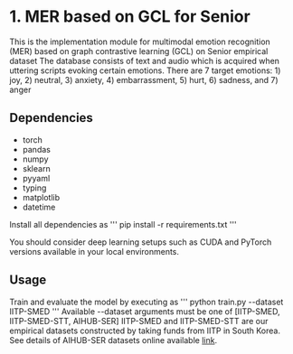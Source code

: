 # 1. MER based on GCL for Senior
This is the implementation module for multimodal emotion recognition (MER) based on graph contrastive learning (GCL) on Senior empirical dataset
The database consists of text and audio which is acquired when uttering scripts evoking certain emotions.
There are 7 target emotions: 1) joy, 2) neutral, 3) anxiety, 4) embarrassment, 5) hurt, 6) sadness, and 7) anger

## Dependencies
* torch
* pandas 
* numpy
* sklearn
* pyyaml
* typing
* matplotlib
* datetime

Install all dependencies as
'''
pip install -r requirements.txt
'''

You should consider deep learning setups such as CUDA and PyTorch versions available in your local environments.

## Usage

Train and evaluate the model by executing as
'''
python train.py --dataset IITP-SMED
'''
Available --dataset arguments must be one of [IITP-SMED, IITP-SMED-STT, AIHUB-SER]
IITP-SMED and IITP-SMED-STT are our empirical datasets constructed by taking funds from IITP in South Korea.
See details of AIHUB-SER datasets online available [link](https://www.aihub.or.kr/aihubdata/data/view.do?currMenu=115&topMenu=100&dataSetSn=263). 
